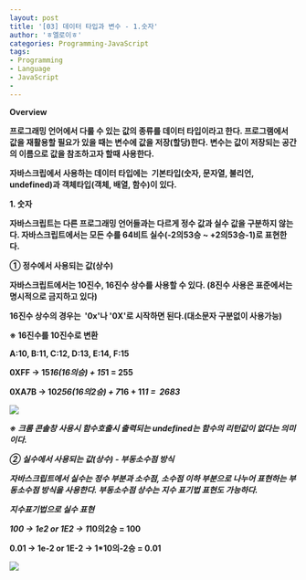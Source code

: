 ```yaml
---
layout: post
title: '[03] 데이터 타입과 변수 - 1.숫자'
author: 'ㅎ엘로이ㅎ'
categories: Programming-JavaScript
tags:
- Programming
- Language
- JavaScript
-
---
```



<script> location.href='https://cafe.naver.com/develoid/701739' ; </script>

<strong>Overview</strong><p><b></p><p>프로그래밍 언어에서 다룰 수 있는 값의 종류를&nbsp;<b>데이터 타입</b>이라고 한다. 프로그램에서 값을 재활용할 필요가 있을 때는&nbsp;<b>변수</b>에 값을 저장(할당)한다.&nbsp;<b>변수</b>는 값이 저장되는 공간의 이름으로 값을 참조하고자 할때 사용한다.</p><p>자바스크립에서 사용하는 데이터 타입에는 &nbsp;<b>기본타입(숫자, 문자열, 불리언, undefined)</b>과&nbsp;<b>객체타입(객체, 배열, 함수)</b>이 있다.</p><p><b></p><p><b>1. 숫자</b></p><p><b></p><p>자바스크립트는 다른 프로그래밍 언어들과는 다르게 정수 값과 실수 값을 구분하지 않는다. 자바스크립트에서는 모든 수를 64비트 실수(-2의53승 ~ +2의53승-1)로 표현한다.&nbsp;</p><p><b></p><p><b></p><p><b>① 정수에서 사용되는 값(상수)</b><b></p><p><b></p><p>자바스크립트에서는 10진수, 16진수 상수를 사용할 수 있다. (8진수 사용은 표준에서는 명시적으로 금지하고 있다)</p><p>16진수 상수의 경우는 &nbsp;'0x'나 '0X'로 시작하면 된다.(대소문자 구분없이 사용가능)</p><p><b></p><p>※&nbsp;16진수를 10진수로 변환</p><p>A:10, B:11, C:12, D:13, E:14, F:15</p><p>0XFF -&gt; 15*16(16의승) + 15*1 = 255</p><p>0XA7B -&gt; 10*256(16의2승) + 7*16 + 11*1 = &nbsp;2683</p><p><b></p><p><img src="https://dthumb-phinf.pstatic.net/?src=%22https%3A%2F%2Fcafeptthumb-phinf.pstatic.net%2F20140529_73%2Fzeroday7_14013231688328UHhi_PNG%2F%25BD%25BA%25C5%25A9%25B8%25B0%25BC%25A6_2014-05-29_%25BF%25C0%25C0%25FC_9.25.46.png%3Ftype%3Dw740%22&amp;type=cafe_wa740"><b></p><p>※ 크롬 콘솔창 사용시 함수호출시 출력되는 undefined는 함수의 리턴값이 없다는 의미이다.<b></p><p><b></p><p><b></p><p><b>② 실수에서 사용되는 값(상수) - 부동소수점 방식</b><b></p><p><b></p><p>자바스크립트에서 실수는 정수 부분과 소수점, 소수점 이하 부분으로 나누어 표현하는 부동소수점 방식을 사용한다. 부동소수점 상수는 지수 표기법 표현도 가능하다.</p><p><b></p><p>지수표기법으로 실수 표현</p><p>100 -&gt; 1e2 or 1E2 -&gt; 1*10의2승 = 100</p><p>0.01 -&gt; 1e-2 or 1E-2 -&gt; 1*10의-2승 = 0.01</p><p><b></p><p><img src="https://dthumb-phinf.pstatic.net/?src=%22https%3A%2F%2Fcafeptthumb-phinf.pstatic.net%2F20140529_108%2Fzeroday7_1401326347469xT1oX_PNG%2F%25BD%25BA%25C5%25A9%25B8%25B0%25BC%25A6_2014-05-29_%25BF%25C0%25C0%25FC_10.18.46.png%3Ftype%3Dw740%22&amp;type=cafe_wa740"><b></p><p><b></p><p><p><p><b></p></p></p>
